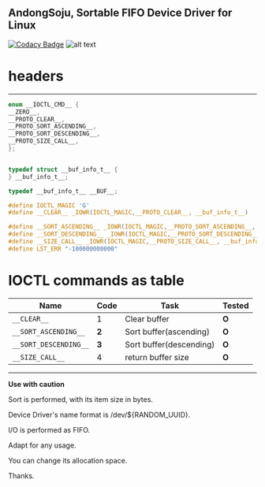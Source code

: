 
## AndongSoju, Sortable FIFO Device Driver for Linux
[![Codacy Badge](https://app.codacy.com/project/badge/Grade/31857db2f4aa40968e75023a1e951966)](https://www.codacy.com/gh/yoonjin2/andongsoju/dashboard?utm_source=github.com&amp;utm_medium=referral&amp;utm_content=yoonjin2/andongsoju&amp;utm_campaign=Badge_Grade)
![alt text](https://img.danawa.com/prod_img/500000/740/291/img/5291740_1.jpg?shrink=330:330&_v=20180830142133)

# headers
----------------
```c
enum __IOCTL_CMD__ {
__ZERO__,
__PROTO_CLEAR__,
__PROTO_SORT_ASCENDING__,
__PROTO_SORT_DESCENDING__,
__PROTO_SIZE_CALL__,
};


typedef struct __buf_info_t__ {
} __buf_info_t__;

typedef __buf_info_t__ __BUF__;

#define IOCTL_MAGIC 'G'
#define __CLEAR__ _IOWR(IOCTL_MAGIC,__PROTO_CLEAR__, __buf_info_t__) 

#define __SORT_ASCENDING__ _IOWR(IOCTL_MAGIC,__PROTO_SORT_ASCENDING__, __buf_info_t__)
#define __SORT_DESCENDING__ _IOWR(IOCTL_MAGIC,__PROTO_SORT_DESCENDING__, __buf_info_t__)
#define __SIZE_CALL__ _IOWR(IOCTL_MAGIC,__PROTO_SIZE_CALL__, __buf_info_t__)
#define LST_ERR "-100000000000"
```

# IOCTL commands as table
|Name|Code|Task|Tested|
|---|---|---|---|
|`__CLEAR__`|1|Clear buffer|**O**| 
|`__SORT_ASCENDING__`|**2**|Sort buffer(ascending)|**O**|    
|`__SORT_DESCENDING__`|**3**|Sort buffer(descending)|**O**|
|`__SIZE_CALL__`|4|return buffer size|**O**|
-----------------------------------------
    
**Use with caution**

Sort is performed, with its item size in bytes.

Device Driver's name format is /dev/${RANDOM_UUID}.

I/O is performed as FIFO.

Adapt for any usage.

You can change its allocation space.

Thanks.


